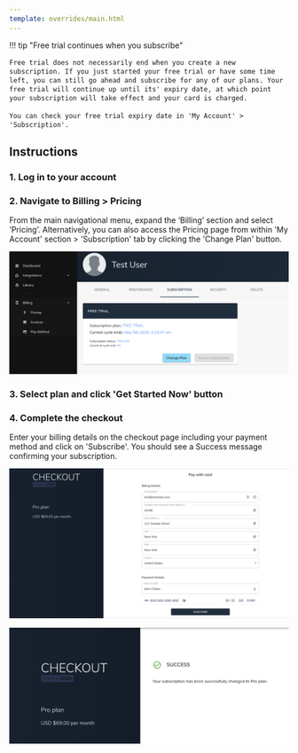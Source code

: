 ```yaml
---
template: overrides/main.html
---
```


!!! tip "Free trial continues when you subscribe"

    Free trial does not necessarily end when you create a new subscription. If you just started your free trial or have some time left, you can still go ahead and subscribe for any of our plans. Your free trial will continue up until its' expiry date, at which point your subscription will take effect and your card is charged.
    
    You can check your free trial expiry date in 'My Account' > 'Subscription'.
  

## Instructions
### 1. Log in to your account

### 2. Navigate to Billing > Pricing

  From the main navigational menu, expand the ‘Billing’ section and select ‘Pricing’. Alternatively, you can also access the Pricing page from within 'My Account' section > 'Subscription' tab by clicking the 'Change Plan' button.

  ![Access Pricing Page](/assets/images/access-pricing.png "Access Pricing Page")

### 3. Select plan and click 'Get Started Now' button

### 4. Complete the checkout

  Enter your billing details on the checkout page including your payment method and click on 'Subscribe'. You should see a Success message confirming your subscription.

  ![Checkout Page](/assets/images/checkout.png "Checkout Page")

  ![Checkout Success](/assets/images/checkout-success.png "Checkout Success")